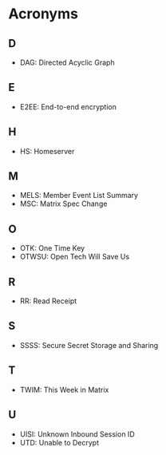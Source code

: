 # Acronyms

## D

- DAG: Directed Acyclic Graph

## E

- E2EE: End-to-end encryption

## H

- HS: Homeserver

## M 

- MELS: Member Event List Summary
- MSC: Matrix Spec Change

## O 

- OTK: One Time Key
- OTWSU: Open Tech Will Save Us

## R

- RR: Read Receipt

## S

- SSSS: Secure Secret Storage and Sharing

## T

- TWIM: This Week in Matrix

## U

- UISI: Unknown Inbound Session ID
- UTD: Unable to Decrypt
